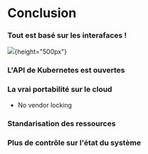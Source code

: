
# Conclusion

### Tout est basé sur les interafaces !
![](images/kubernetes/architecture-2.png){height="500px"}

### L'API de Kubernetes est ouvertes



### La vrai portabilité sur le cloud
- No vendor locking

### Standarisation des ressources


### Plus de contrôle sur l'état du système


